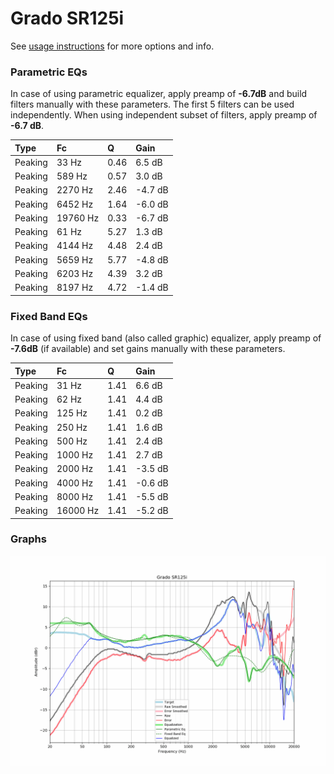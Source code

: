 # Grado SR125i
See [usage instructions](https://github.com/jaakkopasanen/AutoEq#usage) for more options and info.

### Parametric EQs
In case of using parametric equalizer, apply preamp of **-6.7dB** and build filters manually
with these parameters. The first 5 filters can be used independently.
When using independent subset of filters, apply preamp of **-6.7 dB**.

| Type    | Fc       |    Q | Gain    |
|:--------|:---------|:-----|:--------|
| Peaking | 33 Hz    | 0.46 | 6.5 dB  |
| Peaking | 589 Hz   | 0.57 | 3.0 dB  |
| Peaking | 2270 Hz  | 2.46 | -4.7 dB |
| Peaking | 6452 Hz  | 1.64 | -6.0 dB |
| Peaking | 19760 Hz | 0.33 | -6.7 dB |
| Peaking | 61 Hz    | 5.27 | 1.3 dB  |
| Peaking | 4144 Hz  | 4.48 | 2.4 dB  |
| Peaking | 5659 Hz  | 5.77 | -4.8 dB |
| Peaking | 6203 Hz  | 4.39 | 3.2 dB  |
| Peaking | 8197 Hz  | 4.72 | -1.4 dB |

### Fixed Band EQs
In case of using fixed band (also called graphic) equalizer, apply preamp of **-7.6dB**
(if available) and set gains manually with these parameters.

| Type    | Fc       |    Q | Gain    |
|:--------|:---------|:-----|:--------|
| Peaking | 31 Hz    | 1.41 | 6.6 dB  |
| Peaking | 62 Hz    | 1.41 | 4.4 dB  |
| Peaking | 125 Hz   | 1.41 | 0.2 dB  |
| Peaking | 250 Hz   | 1.41 | 1.6 dB  |
| Peaking | 500 Hz   | 1.41 | 2.4 dB  |
| Peaking | 1000 Hz  | 1.41 | 2.7 dB  |
| Peaking | 2000 Hz  | 1.41 | -3.5 dB |
| Peaking | 4000 Hz  | 1.41 | -0.6 dB |
| Peaking | 8000 Hz  | 1.41 | -5.5 dB |
| Peaking | 16000 Hz | 1.41 | -5.2 dB |

### Graphs
![](./Grado%20SR125i.png)